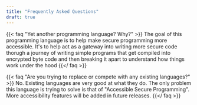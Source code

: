 ```yaml
---
title: "Frequently Asked Questions"
draft: true
---
```


{{< faq "Yet another programming language? Why?" >}}
The goal of this programming language is to help make secure programming more accessible. It's to help act as a gateway into writing more secure code thorugh a journey of writing simple programs that get compiled into encrypted byte code and then breaking it apart to understand how things work under the hood
{{</ faq >}}

{{< faq "Are you trying to replace or compete with any existing languages?" >}}
No. Existing languages are very good at what they do. The only problem this language is trying to solve is that of "Accessible Secure Programming". More accessibility features will be added in future releases.
{{</ faq >}}